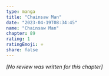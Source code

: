 ```yaml
---
type: manga
title: "Chainsaw Man"
date: "2023-04-19T08:34:45"
name: "Chainsaw Man"
chapter: 89
rating: 1
ratingEmoji: ⭐️
share: false
---
```


_[No review was written for this chapter]_

